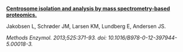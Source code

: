 [**Centrosome isolation and analysis by mass spectrometry-based proteomics.**](https://www.ncbi.nlm.nih.gov/pubmed/23522479)

Jakobsen L, Schrøder JM, Larsen KM, Lundberg E, Andersen JS.

*Methods Enzymol. 2013;525:371-93. doi: 10.1016/B978-0-12-397944-5.00018-3.*
